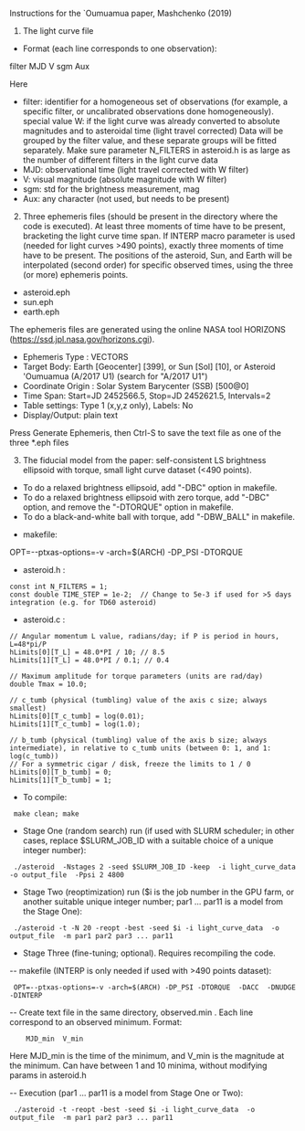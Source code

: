 Instructions for the `Oumuamua paper, Mashchenko (2019)

1) The light curve file
 - Format (each line corresponds to one observation):

filter  MJD  V  sgm  Aux
 
Here 
 - filter: identifier for a homogeneous set of observations (for example, a specific filter, or uncalibrated observations done homogeneously).
           special value W: if the light curve was already converted to absolute magnitudes and to asteroidal time (light travel corrected)
           Data will be grouped by the filter value, and these separate groups will be fitted separately. Make sure parameter N_FILTERS in asteroid.h is as large
           as the number of different filters in the light curve data
 - MJD: observational time (light travel corrected with W filter)
 - V: visual magnitude (absolute magnitude with W filter)
 - sgm: std for the brightness measurement, mag
 - Aux: any character (not used, but needs to be present)

2) Three ephemeris files (should be present in the directory where the code is executed). At least three moments of time have to be present, bracketing the
light curve time span. If INTERP macro parameter is used (needed for light curves >490 points), exactly three moments of time have to be present. The positions
of the asteroid, Sun, and Earth will be interpolated (second order) for specific observed times, using the three (or more) ephemeris points.
 - asteroid.eph
 - sun.eph
 - earth.eph
 
 The ephemeris files are generated using the online NASA tool HORIZONS (https://ssd.jpl.nasa.gov/horizons.cgi).
  - Ephemeris Type : VECTORS
  - Target Body: Earth [Geocenter] [399], or Sun [Sol] [10], or Asteroid 'Oumuamua (A/2017 U1)  (search for "A/2017 U1")
  - Coordinate Origin :	Solar System Barycenter (SSB) [500@0]
  - Time Span: Start=JD 2452566.5, Stop=JD 2452621.5, Intervals=2
  - Table settings: Type 1 (x,y,z only), Labels: No
  - Display/Output: plain text
  
Press Generate Ephemeris, then Ctrl-S to save the text file as one of the three *.eph files

3) The fiducial model from the paper: self-consistent LS brightness ellipsoid with torque, small light curve dataset (<490 points). 
 * To do a relaxed brightness ellipsoid, add "-DBC" option in makefile. 
 * To do a relaxed brightness ellipsoid with zero torque, add "-DBC" option, and remove the "-DTORQUE" option in makefile. 
 * To do a black-and-white ball with torque, add "-DBW_BALL" in makefile.

 - makefile:

 OPT=--ptxas-options=-v -arch=$(ARCH) -DP_PSI -DTORQUE
 
  - asteroid.h :
```
const int N_FILTERS = 1;
const double TIME_STEP = 1e-2;  // Change to 5e-3 if used for >5 days integration (e.g. for TD60 asteroid)
```  
  - asteroid.c :
```
// Angular momentum L value, radians/day; if P is period in hours, L=48*pi/P
hLimits[0][T_L] = 48.0*PI / 10; // 8.5
hLimits[1][T_L] = 48.0*PI / 0.1; // 0.4    

// Maximum amplitude for torque parameters (units are rad/day)
double Tmax = 10.0;

// c_tumb (physical (tumbling) value of the axis c size; always smallest)
hLimits[0][T_c_tumb] = log(0.01);
hLimits[1][T_c_tumb] = log(1.0);                
    
// b_tumb (physical (tumbling) value of the axis b size; always intermediate), in relative to c_tumb units (between 0: 1, and 1: log(c_tumb))
// For a symmetric cigar / disk, freeze the limits to 1 / 0
hLimits[0][T_b_tumb] = 0;
hLimits[1][T_b_tumb] = 1;
```
 
 - To compile:
```
 make clean; make
```
 - Stage One (random search) run (if used with SLURM scheduler; in other cases, replace $SLURM_JOB_ID with a suitable choice of a unique integer number):
```
 ./asteroid  -Nstages 2 -seed $SLURM_JOB_ID -keep  -i light_curve_data  -o output_file  -Ppsi 2 4800
```
 - Stage Two (reoptimization) run ($i is the job number in the GPU farm, or another suitable unique integer number; par1 ... par11 is a model from the Stage One):
```
 ./asteroid -t -N 20 -reopt -best -seed $i -i light_curve_data  -o output_file  -m par1 par2 par3 ... par11
```
 - Stage Three (fine-tuning; optional). Requires recompiling the code.

 -- makefile (INTERP is only needed if used with >490 points dataset):
```
 OPT=--ptxas-options=-v -arch=$(ARCH) -DP_PSI -DTORQUE  -DACC  -DNUDGE  -DINTERP
```
 -- Create text file in the same directory, observed.min . Each line correspond to an observed minimum. Format:
```
    MJD_min  V_min
```
 Here MJD_min is the time of the minimum, and V_min is the magnitude at the minimum. Can have between 1 and 10 minima, without modifying params in asteroid.h

 -- Execution (par1 ... par11 is a model from Stage One or Two):
```
 ./asteroid -t -reopt -best -seed $i -i light_curve_data  -o output_file  -m par1 par2 par3 ... par11
``` 
 
 
 
